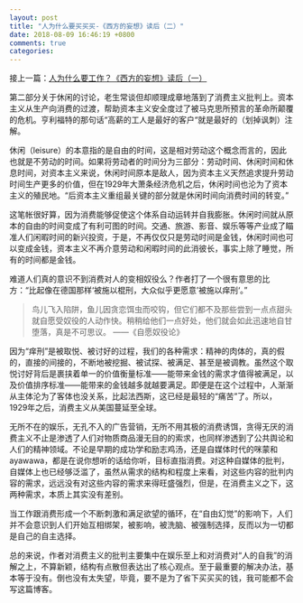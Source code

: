 ```yaml
---
layout: post
title: "人为什么要买买买-《西方的妄想》读后（二）"
date: 2018-08-09 16:46:19 +0800
comments: true
categories:
---
```

接上一篇：[人为什么要工作？《西方的妄想》读后（一）](https://www.jianshu.com/p/0e96d4405b6e)

第二部分关于休闲的讨论，老生常谈但却顺理成章地落到了消费主义批判上。资本主义从生产向消费的过渡，帮助资本主义安全度过了被马克思所预言的革命所颠覆的危机。亨利福特的那句话“高薪的工人是最好的客户“就是最好的（划掉讽刺）注解。

休闲（leisure）的本意指的是自由的时间，这是相对劳动这个概念而言的，因此也就是不劳动的时间。如果将劳动者的时间分为三部分：劳动时间、休闲时间和休息时间，对资本主义来说，休闲时间原本是敌人，因为资本主义天然追求提升劳动时间生产更多的价值，但在1929年大萧条经济危机之后，休闲时间也沦为了资本主义的殖民地。“后资本主义重组最关键的部分就是休闲时间向消费时间的转变。”

这笔帐很好算，因为消费能够促使这个体系自动运转并自我膨胀。休闲时间就从原本的自由的时间变成了有利可图的时间。交通、旅游、影音、娱乐等等产业成了瞄准人们闲暇时间的新兴投资，于是，不再仅仅只是劳动时间是金钱，休闲时间也可以变成金钱，资本主义不再介意劳动和闲暇时间的此消彼长，事实上除了睡觉，所有的时间都是金钱。

难道人们真的意识不到消费对人的变相奴役么？作者打了一个很有意思的比方：“比起像在德国那样‘被施以棍刑，大众似乎更愿意’被施以痒刑‘。”

>鸟儿飞入陷阱，鱼儿因贪恋饵虫而咬钩，但它们都不及那些尝到一点点甜头就自愿受奴役的人动作快。稍稍给他们一点好处，他们就会如此迅速地自甘堕落，真是不可思议。 ——《自愿奴役论》

因为“痒刑”是被取悦、被讨好的过程，我们的各种需求：精神的肉体的，真的假的，直接的间接的，不断地被挖掘、被试探、被满足、甚至是被调教。虽然这个取悦讨好背后是裹挟着单一的价值衡量标准——能带来金钱的需求才值得被满足，以及价值排序标准——能带来的金钱越多就越要满足。即便是在这个过程中，人渐渐从主体沦为了客体也没关系，比起法西斯，这已经是最轻的“痛苦”了。所以，1929年之后，消费主义从美国蔓延至全球。

无所不在的娱乐，无孔不入的广告营销，无所不用其极的消费诱饵，贪得无厌的消费主义不止是渗透了人们对物质商品漫无目的的索求，也同样渗透到了公共舆论和人们的精神领域。不论是早期的成功学和励志鸡汤，还是自媒体时代的咪蒙和ayawawa，都是在说你想听的话给你听，目标直指消费。对这种自媒体的批判，自媒体上也已经够泛滥了，虽然从需求的结构和程度上来看，对这些内容的批判内容的需求，远远没有对这些内容的需求来得旺盛强烈，但是，在消费主义之下，这两种需求，本质上其实没有差别。

当工作跟消费形成一个不断刺激和满足欲望的循环，在“自由幻觉”的影响下，人们并不会意识到人们开始互相绑架，被影响，被洗脑、被强制选择，反而以为一切都是自己的自主选择。

总的来说，作者对消费主义的批判主要集中在娱乐至上和对消费对“人的自我”的消解之上，不算新颖，结构有点散但表达出了核心观点。至于最重要的解决办法，基本等于没有。倒也没有太失望，毕竟，要不是为了省下买买买的钱，我可能都不会写这篇博客。
